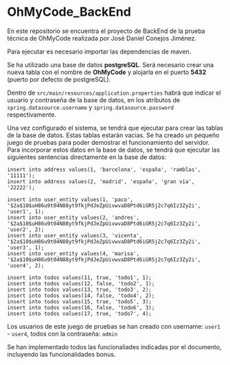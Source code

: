 # OhMyCode_BackEnd
En este repositorio se encuentra el proyecto de BackEnd de la prueba técnica de OhMyCode realizada por José Daniel Conejos Jiménez.

Para ejecutar es necesario importar las dependencias de maven.

Se ha utilizado una base de datos **postgreSQL**. Será necesario crear una nueva tabla con el nombre de **OhMyCode** y alojarla en el puerto **5432** (puerto por defecto de postgreSQL).

Dentro de `src/main/resources/application.properties` habrá que indicar el usuario y contraseña de la base de datos, en los atributos de `spring.datasource.username` y `spring.datasource.password` respectivamente.

Una vez configurado el sistema, se tendrá que ejecutar para crear las tablas de la base de datos. Estas tablas estarán vacias. Se ha creado un pequeño juego de pruebas para poder demostrar el funcionamiento del servidor. Para incorporar estos datos en la base de datos, se tendrá que ejecutar las siguientes sentencias directamente en la base de datos:

````
insert into address values(1, 'barcelona', 'españa', 'ramblas', '11111');
insert into address values(2, 'madrid', 'españa', 'gran via', '22222');

insert into user_entity values(1, 'paco', '$2a$10$uH86u9t04N88yt9fkjPdJeZpUivwvaD8Ptd6iGR5j2c7q6Iz3Zy2i', 'user1', 1);
insert into user_entity values(2, 'andres', '$2a$10$uH86u9t04N88yt9fkjPdJeZpUivwvaD8Ptd6iGR5j2c7q6Iz3Zy2i', 'user2', 2);
insert into user_entity values(3, 'vicenta', '$2a$10$uH86u9t04N88yt9fkjPdJeZpUivwvaD8Ptd6iGR5j2c7q6Iz3Zy2i', 'user3', 1);
insert into user_entity values(4, 'marisa', '$2a$10$uH86u9t04N88yt9fkjPdJeZpUivwvaD8Ptd6iGR5j2c7q6Iz3Zy2i', 'user4', 2);

insert into todos values(11, true, 'todo1', 1);
insert into todos values(12, false, 'todo2', 1);
insert into todos values(13, true, 'todo3', 2);
insert into todos values(14, false, 'todo4', 2);
insert into todos values(15, true, 'todo5', 3);
insert into todos values(16, false, 'todo6', 3);
insert into todos values(17, true, 'todo7', 4);
````

Los usuarios de este juego de pruebas se han creado con username: `user1` - `user4`, todos con la contraseña: `admin`

Se han implementado todos las funcionaliades indicadas por el documento, incluyendo las funcionalidades bonus.
